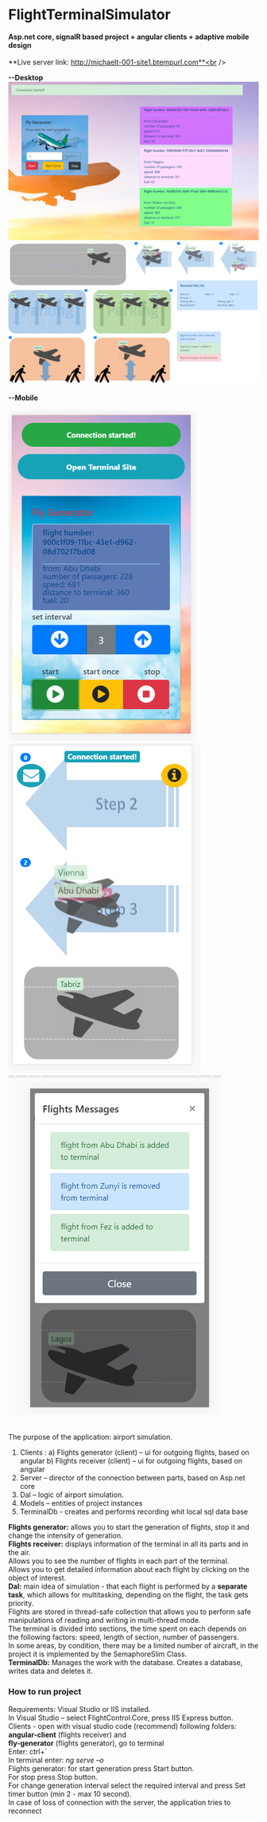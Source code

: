 # FlightTerminalSimulator
**Asp.net core, signalR based project + angular clients + adaptive mobile design**<br /><br />
**Live server link:  http://michaelt-001-site1.btempurl.com**<br />

**--Desktop**
![alt text](https://github.com/michaeltyur/FlightTerminalSimulator/blob/master/fly_generator.PNG)
![alt text](https://github.com/michaeltyur/FlightTerminalSimulator/blob/master/terminal.PNG)<br /><br />
**--Mobile**<br /><br />
![alt text](https://github.com/michaeltyur/FlightTerminalSimulator/blob/master/ganerator-mobile.PNG)
![alt text](https://github.com/michaeltyur/FlightTerminalSimulator/blob/master/terminal-mobile1.PNG)<br />
![alt text](https://github.com/michaeltyur/FlightTerminalSimulator/blob/master/terminal-mobile2.PNG)<br /><br />

The purpose of the application: airport simulation.
1)	Clients :
    a) Flights generator (client) – ui for outgoing flights, based on angular
    b) Flights receiver (client) – ui for outgoing flights, based on angular
2)	Server – director of the connection between parts, based on Asp.net core
3)	Dal – logic of airport simulation.
4)	Models – entities of project instances
5)	TerminalDb - creates and performs recording whit local sql data base

**Flights generator:** allows you to start the generation of flights, stop it and change the intensity of generation.<br /> 
**Flights receiver:** displays information of the terminal in all its parts and in the air.<br /> 
Allows you to see the number of flights in each part of the terminal.<br /> 
Allows you to get detailed information about each flight by clicking on the object of interest.<br /> 
**Dal:** main idea of simulation - that each flight is performed by a **separate task**, which allows for multitasking, depending on the flight, the task gets priority.<br /> 
Flights are stored in thread-safe collection that allows you to perform safe manipulations of reading and writing in multi-thread mode.<br /> 
The terminal is divided into sections, the time spent on each depends on the following factors: speed, length of section, number of passengers.<br /> 
In some areas, by condition, there may be a limited number of aircraft, in the project it is implemented by the SemaphoreSlim Class.<br /> **TerminalDb:** Manages the work with the database. Сreates a database, writes data and deletes it.<br />

### How to run project
Requirements: Visual Studio or IIS installed.<br />
In Visual Studio – select FlightControl.Core, press IIS Express button.<br />
Clients - open with visual studio code (recommend) following folders:<br />
 **angular-client** (flights receiver) and<br /> 
 **fly-generator** (flights generator), go to terminal<br /> 
Enter: ctrl+`<br />
In terminal enter: *ng serve –o*<br />
Flights generator: for start generation press Start button.<br />
For stop press Stop button.<br />
For change generation interval select the required interval and press Set timer button (min 2 - max 10 second).<br />
In case of loss of connection with the server, the application tries to reconnect
